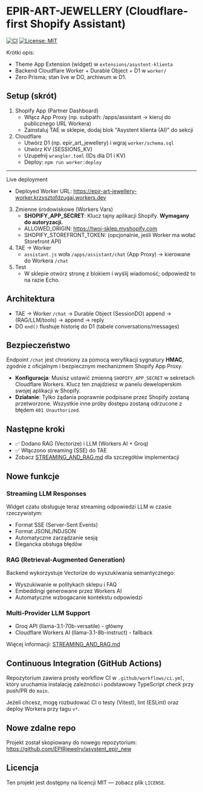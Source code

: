 # EPIR-ART-JEWELLERY (Cloudflare-first Shopify Assistant)

[![CI](https://github.com/EPIRjewelry/asystent_epir_new/actions/workflows/ci.yml/badge.svg)](https://github.com/EPIRjewelry/asystent_epir_new/actions)
[![License: MIT](https://img.shields.io/badge/License-MIT-yellow.svg)](./LICENSE)

Krótki opis:
- Theme App Extension (widget) w `extensions/asystent-klienta`
- Backend Cloudflare Worker + Durable Object + D1 w `worker/`
- Zero Prisma; stan live w DO, archiwum w D1.

## Setup (skrót)
1) Shopify App (Partner Dashboard)
   - Włącz App Proxy (np. subpath: /apps/assistant → kieruj do publicznego URL Workera)
   - Zainstaluj TAE w sklepie, dodaj blok "Asystent klienta (AI)" do sekcji
2) Cloudflare
   - Utwórz D1 (np. epir_art_jewellery) i wgraj `worker/schema.sql`
   - Utwórz KV (SESSIONS_KV)
   - Uzupełnij `wrangler.toml` (IDs dla D1 i KV)
   - Deploy: `npm run worker:deploy`

---

Live deployment
- Deployed Worker URL: https://epir-art-jewellery-worker.krzysztofdzugaj.workers.dev

3) Zmienne środowiskowe (Workers Vars)
   - **SHOPIFY_APP_SECRET**: Klucz tajny aplikacji Shopify. **Wymagany do autoryzacji.**
   - ALLOWED_ORIGIN: https://twoj-sklep.myshopify.com
   - SHOPIFY_STOREFRONT_TOKEN: (opcjonalnie, jeśli Worker ma wołać Storefront API)
4) TAE → Worker
   - `assistant.js` woła `/apps/assistant/chat` (App Proxy) → kierowane do Workera `/chat`
5) Test
   - W sklepie otwórz stronę z blokiem i wyślij wiadomość; odpowiedź to na razie Echo.

## Architektura
- TAE → Worker `/chat` → Durable Object (SessionDO) append → (RAG/LLM/tools) → append → reply
- DO `end()` flushuje historię do D1 (tabele conversations/messages)

## Bezpieczeństwo
Endpoint `/chat` jest chroniony za pomocą weryfikacji sygnatury **HMAC**, zgodnie z oficjalnym i bezpiecznym mechanizmem Shopify App Proxy.
- **Konfiguracja**: Musisz ustawić zmienną `SHOPIFY_APP_SECRET` w sekretach Cloudflare Workers. Klucz ten znajdziesz w panelu deweloperskim swojej aplikacji w Shopify.
- **Działanie**: Tylko żądania poprawnie podpisane przez Shopify zostaną przetworzone. Wszystkie inne próby dostępu zostaną odrzucone z błędem `401 Unauthorized`.

## Następne kroki
- ✅ Dodano RAG (Vectorize) i LLM (Workers AI + Groq)
- ✅ Włączono streaming (SSE) do TAE
- Zobacz [STREAMING_AND_RAG.md](./STREAMING_AND_RAG.md) dla szczegółów implementacji

## Nowe funkcje

### Streaming LLM Responses
Widget czatu obsługuje teraz streaming odpowiedzi LLM w czasie rzeczywistym:
- Format SSE (Server-Sent Events)
- Format JSONL/NDJSON
- Automatyczne zarządzanie sesją
- Elegancka obsługa błędów

### RAG (Retrieval-Augmented Generation)
Backend wykorzystuje Vectorize do wyszukiwania semantycznego:
- Wyszukiwanie w politykach sklepu i FAQ
- Embeddingi generowane przez Workers AI
- Automatyczne wzbogacanie kontekstu odpowiedzi

### Multi-Provider LLM Support
- Groq API (llama-3.1-70b-versatile) - główny
- Cloudflare Workers AI (llama-3.1-8b-instruct) - fallback

Więcej informacji: [STREAMING_AND_RAG.md](./STREAMING_AND_RAG.md)

## Continuous Integration (GitHub Actions)

Repozytorium zawiera prosty workflow CI w `.github/workflows/ci.yml`, który uruchamia instalację zależności i podstawowy TypeScript check przy push/PR do `main`.

Jeżeli chcesz, mogę rozbudować CI o testy (Vitest), lint (ESLint) oraz deploy Workera przy tagu `v*`.

## Nowe zdalne repo

Projekt został skopiowany do nowego repozytorium: https://github.com/EPIRjewelry/asystent_epir_new

## Licencja

Ten projekt jest dostępny na licencji MIT — zobacz plik `LICENSE`.

